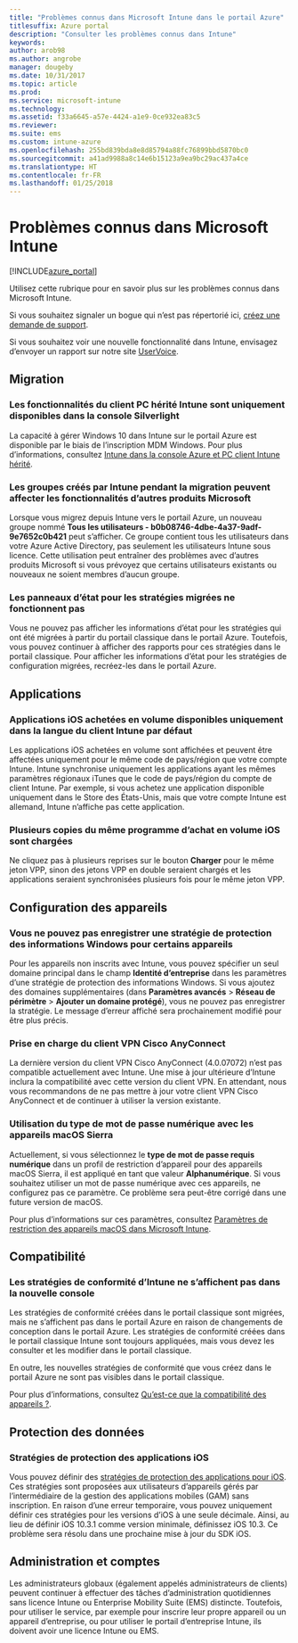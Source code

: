 ```yaml
---
title: "Problèmes connus dans Microsoft Intune dans le portail Azure"
titlesuffix: Azure portal
description: "Consulter les problèmes connus dans Intune"
keywords: 
author: arob98
ms.author: angrobe
manager: dougeby
ms.date: 10/31/2017
ms.topic: article
ms.prod: 
ms.service: microsoft-intune
ms.technology: 
ms.assetid: f33a6645-a57e-4424-a1e9-0ce932ea83c5
ms.reviewer: 
ms.suite: ems
ms.custom: intune-azure
ms.openlocfilehash: 255bd839bda8e8d85794a88fc76899bbd5870bc0
ms.sourcegitcommit: a41ad9988a8c14e6b15123a9ea9bc29ac437a4ce
ms.translationtype: HT
ms.contentlocale: fr-FR
ms.lasthandoff: 01/25/2018
---
```

# <a name="known-issues-in-microsoft-intune"></a>Problèmes connus dans Microsoft Intune


[!INCLUDE[azure_portal](./includes/azure_portal.md)]


Utilisez cette rubrique pour en savoir plus sur les problèmes connus dans Microsoft Intune.

Si vous souhaitez signaler un bogue qui n’est pas répertorié ici, [créez une demande de support](get-support.md).

Si vous souhaitez voir une nouvelle fonctionnalité dans Intune, envisagez d’envoyer un rapport sur notre site [UserVoice](https://microsoftintune.uservoice.com/forums/291681-ideas/category/189016-azure-admin-console).

## <a name="migration"></a>Migration

### <a name="intune-legacy-pc-client-features-are-only-available-in-the-silverlight-console"></a>Les fonctionnalités du client PC hérité Intune sont uniquement disponibles dans la console Silverlight

La capacité à gérer Windows 10 dans Intune sur le portail Azure est disponible par le biais de l’inscription MDM Windows. Pour plus d’informations, consultez [Intune dans la console Azure et PC client Intune hérité](https://docs.microsoft.com/intune-classic/deploy-use/intune-on-azure).

### <a name="groups-created-by-intune-during-migration-might-affect-functionality-of-other-microsoft-products"></a>Les groupes créés par Intune pendant la migration peuvent affecter les fonctionnalités d’autres produits Microsoft

Lorsque vous migrez depuis Intune vers le portail Azure, un nouveau groupe nommé **Tous les utilisateurs - b0b08746-4dbe-4a37-9adf-9e7652c0b421** peut s’afficher. Ce groupe contient tous les utilisateurs dans votre Azure Active Directory, pas seulement les utilisateurs Intune sous licence. Cette utilisation peut entraîner des problèmes avec d’autres produits Microsoft si vous prévoyez que certains utilisateurs existants ou nouveaux ne soient membres d’aucun groupe.

### <a name="status-blades-for-migrated-policies-do-not-work"></a>Les panneaux d’état pour les stratégies migrées ne fonctionnent pas

Vous ne pouvez pas afficher les informations d’état pour les stratégies qui ont été migrées à partir du portail classique dans le portail Azure. Toutefois, vous pouvez continuer à afficher des rapports pour ces stratégies dans le portail classique. Pour afficher les informations d’état pour les stratégies de configuration migrées, recréez-les dans le portail Azure.

## <a name="apps"></a>Applications

### <a name="ios-volume-purchased-apps-only-available-in-default-intune-tenant-language"></a>Applications iOS achetées en volume disponibles uniquement dans la langue du client Intune par défaut
Les applications iOS achetées en volume sont affichées et peuvent être affectées uniquement pour le même code de pays/région que votre compte Intune. Intune synchronise uniquement les applications ayant les mêmes paramètres régionaux iTunes que le code de pays/région du compte de client Intune. Par exemple, si vous achetez une application disponible uniquement dans le Store des États-Unis, mais que votre compte Intune est allemand, Intune n’affiche pas cette application.

### <a name="multiple-copies-of-the-same-ios-volume-purchase-program-are-uploaded"></a>Plusieurs copies du même programme d’achat en volume iOS sont chargées
Ne cliquez pas à plusieurs reprises sur le bouton **Charger** pour le même jeton VPP, sinon des jetons VPP en double seraient chargés et les applications seraient synchronisées plusieurs fois pour le même jeton VPP.


<!-- ## Groups -->

## <a name="device-configuration"></a>Configuration des appareils

### <a name="you-cannot-save-a-windows-information-protection-policy-for-some-devices"></a>Vous ne pouvez pas enregistrer une stratégie de protection des informations Windows pour certains appareils

Pour les appareils non inscrits avec Intune, vous pouvez spécifier un seul domaine principal dans le champ **Identité d’entreprise** dans les paramètres d’une stratégie de protection des informations Windows.
Si vous ajoutez des domaines supplémentaires (dans **Paramètres avancés** > **Réseau de périmètre** > **Ajouter un domaine protégé**), vous ne pouvez pas enregistrer la stratégie. Le message d’erreur affiché sera prochainement modifié pour être plus précis.

### <a name="cisco-anyconnect-vpn-client-support"></a>Prise en charge du client VPN Cisco AnyConnect

La dernière version du client VPN Cisco AnyConnect (4.0.07072) n’est pas compatible actuellement avec Intune.
Une mise à jour ultérieure d’Intune inclura la compatibilité avec cette version du client VPN. En attendant, nous vous recommandons de ne pas mettre à jour votre client VPN Cisco AnyConnect et de continuer à utiliser la version existante.

### <a name="using-the-numeric-password-type-with-macos-sierra-devices"></a>Utilisation du type de mot de passe numérique avec les appareils macOS Sierra

Actuellement, si vous sélectionnez le **type de mot de passe requis** **numérique** dans un profil de restriction d’appareil pour des appareils macOS Sierra, il est appliqué en tant que valeur **Alphanumérique**. Si vous souhaitez utiliser un mot de passe numérique avec ces appareils, ne configurez pas ce paramètre.
Ce problème sera peut-être corrigé dans une future version de macOS.

Pour plus d’informations sur ces paramètres, consultez [Paramètres de restriction des appareils macOS dans Microsoft Intune](device-restrictions-macos.md).

## <a name="compliance"></a>Compatibilité

### <a name="compliance-policies-from-intune-do-not-show-up-in-new-console"></a>Les stratégies de conformité d’Intune ne s’affichent pas dans la nouvelle console

Les stratégies de conformité créées dans le portail classique sont migrées, mais ne s’affichent pas dans le portail Azure en raison de changements de conception dans le portail Azure. Les stratégies de conformité créées dans le portail classique Intune sont toujours appliquées, mais vous devez les consulter et les modifier dans le portail classique.

En outre, les nouvelles stratégies de conformité que vous créez dans le portail Azure ne sont pas visibles dans le portail classique.

Pour plus d’informations, consultez [Qu’est-ce que la compatibilité des appareils ?](device-compliance.md).

<!-- ## Enrollment -->


## <a name="data-protection"></a>Protection des données

### <a name="ios-app-protection-policies"></a>Stratégies de protection des applications iOS

Vous pouvez définir des [stratégies de protection des applications pour iOS](app-protection-policy-settings-ios.md). Ces stratégies sont proposées aux utilisateurs d’appareils gérés par l’intermédiaire de la gestion des applications mobiles (GAM) sans inscription. En raison d’une erreur temporaire, vous pouvez uniquement définir ces stratégies pour les versions d’iOS à une seule décimale. Ainsi, au lieu de définir iOS 10.3.1 comme version minimale, définissez iOS 10.3. Ce problème sera résolu dans une prochaine mise à jour du SDK iOS.


## <a name="administration-and-accounts"></a>Administration et comptes

Les administrateurs globaux (également appelés administrateurs de clients) peuvent continuer à effectuer des tâches d’administration quotidiennes sans licence Intune ou Enterprise Mobility Suite (EMS) distincte. Toutefois, pour utiliser le service, par exemple pour inscrire leur propre appareil ou un appareil d’entreprise, ou pour utiliser le portail d’entreprise Intune, ils doivent avoir une licence Intune ou EMS.

<!-- ## Additional items -->
